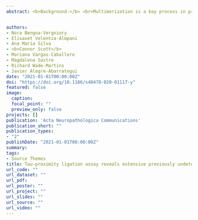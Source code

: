 ```yaml
---
abstract: <b>Background:</b> <br>Multimerization is a key process in prion-like disorders such as Alzheimer’s disease (AD), since it is a requirement for self-templating tau and beta-amyloid amyloidogenesis. AT8-immunohistochemistry for hyperphosphorylated tau is currently used for the diagnosis and staging of tau pathology. Given that tau–tau interactions can occur in the absence of hyperphosphorylation or other post-translational modifications (PTMs), the direct visualization of tau multimerization could uncover early pathological tau multimers.<br><b>Methods:</b> <br>Here, we used bimolecular fluorescent complementation, rapamycin-dependent FKBP/FRB-tau interaction and transmission electron microscopy to prove the in vitro specificity of tau-proximity ligation assay (tau-PLA). We then analyzed MAPT KO and P301S transgenic mice, and human hippocampus and temporal isocortex of all Braak stages with tau-PLA and compared it with immunohistochemistry for the diagnostic antibody AT8, the early phosphorylation-dependent AT180, and the conformational-dependent antibody MC1. Finally, we performed proteinase-K treatment to infer the content of amyloidogenic beta-sheet fold. <br><b>Results:</b><br> Our novel tau-proximity ligation assay (tau-PLA) directly visualized tau–tau interactions in situ, and exclusively recognized tau multimers but not monomers. It elicited no signal in MAPT KO mouse brains, but extensively labelled P301S transgenic mice and AD brain. Two groups of structures were detected, a previously unreported widespread small-sized diffuse pathology and large, neurofibrillary-like lesions. Tau-PLA-labelled diffuse pathology appeared from the earliest Braak stages, mostly unaccompanied by tangle-like tau-immunohistochemistry, being significantly more sensitive than any small-sized dot-/thread-like pathology labelled by AT180-, AT8- and MC1-immunohistochemistry in most regions quantified at stages 0-II. Tau-PLA-labelled diffuse pathology was extremely sensitive to Proteinase-K, in contrast to large lesions. <br><b>Conclusions:</b><br> Tau-PLA is the first method to directly visualize tau multimers both in vitro and in situ with high specificity. We find that tau multimerization appears extensively from the earliest presymptomatic Braak stages as a previously unreported type of diffuse pathology. Importantly, in our study multimerization is the earliest detectable molecular event of AD tau pathology. Our findings open a new window to the study of early tau pathology, with potential implications in early diagnosis and the design of therapeutic strategies.


authors:
- Nora Bengoa-Vergniory
- Elisavet Velentza-Almpani
- Ana Maria Silva
- <b>Connor Scott</b>
- Mariana Vargas-Caballero
- Magdalena Sastre 
- Richard Wade-Martins
- Javier Alegre-Abarrategui
date: "2021-01-01T00:00:00Z"
doi: "https://doi.org/10.1186/s40478-020-01117-y"
featured: false
image:
  caption:
  focal_point: ""
  preview_only: false 
projects: []
publication: 'Acta Neuropathologica Communications'
publication_short: ""
publication_types:
- "2"
publishDate: "2021-01-01T00:00:00Z"
summary: 
tags:
- Source Themes
title: Tau-proximity ligation assay reveals extensive previously undetected pathology prior to neurofibrillary tangles in preclinical Alzheimer’s disease
url_code: ""
url_dataset: ""
url_pdf: 
url_poster: ""
url_project: ""
url_slides: ""
url_source: ""
url_video: ""
---
```

